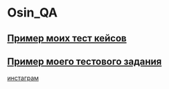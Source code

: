 # Osin_QA
[Пример моих тест кейсов](https://docs.google.com/spreadsheets/d/19gSZCUl258E1xjEtjSMk7b6CTt2w5reOVr_zJwQ4DgE/edit?usp=sharing)
---
[Пример моего тестового задания](https://docs.google.com/spreadsheets/d/18GUZAPTPBdTK8oJEmZmjk4bt5Sa5eqzKsbc1SpFvJc4/edit?usp=sharing)
---
[инстаграм](https://www.instagram.com/_osichev_)
